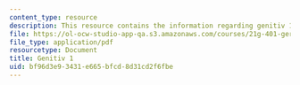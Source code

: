 ```yaml
---
content_type: resource
description: This resource contains the information regarding genitiv 1.
file: https://ol-ocw-studio-app-qa.s3.amazonaws.com/courses/21g-401-german-i-fall-2008/bf96d3e93431e665bfcd8d31cd2f6fbe_MIT21G_401F08_genitiv1.pdf
file_type: application/pdf
resourcetype: Document
title: Genitiv 1
uid: bf96d3e9-3431-e665-bfcd-8d31cd2f6fbe
---
```

